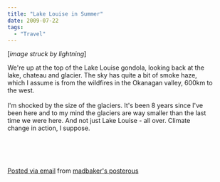 ```yaml
---
title: "Lake Louise in Summer"
date: 2009-07-22
tags:
  - "Travel"
---
```


[_image struck by lightning_]

We're up at the top of the Lake Louise gondola, looking back at the  
lake, chateau and glacier. The sky has quite a bit of smoke haze,  
which I assume is from the wildfires in the Okanagan valley, 600km to  
the west.  
   
I'm shocked by the size of the glaciers. It's been 8 years since I've  
been here and to my mind the glaciers are way smaller than the last  
time we were here. And not just Lake Louise - all over. Climate  
change in action, I suppose.  
   

   
   

[Posted via email](http://posterous.com) from [madbaker's posterous](http://madbaker.posterous.com/lake-louise-in-summer)
